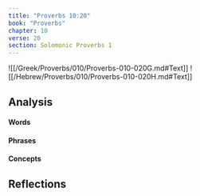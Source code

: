 ```yaml
---
title: "Proverbs 10:20"
book: "Proverbs"
chapter: 10
verse: 20
section: Solomonic Proverbs 1
---
```

![[/Greek/Proverbs/010/Proverbs-010-020G.md#Text]]
![[/Hebrew/Proverbs/010/Proverbs-010-020H.md#Text]]

## Analysis

#### Words

#### Phrases

#### Concepts

## Reflections
